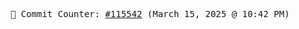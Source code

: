 <p align="center">
    <samp>
        📮 Commit Counter: <a href="https://github.com/Javascript-void0/Javascript-void0/commits/main">#115542</a> (March 15, 2025 @ 10:42 PM)
    </samp>
</p>